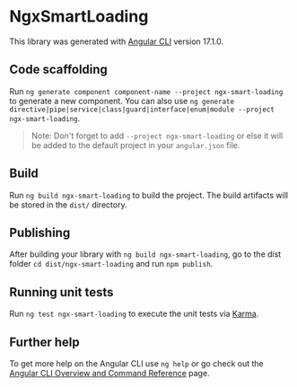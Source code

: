 # NgxSmartLoading

This library was generated with [Angular CLI](https://github.com/angular/angular-cli) version 17.1.0.

## Code scaffolding

Run `ng generate component component-name --project ngx-smart-loading` to generate a new component. You can also use `ng generate directive|pipe|service|class|guard|interface|enum|module --project ngx-smart-loading`.
> Note: Don't forget to add `--project ngx-smart-loading` or else it will be added to the default project in your `angular.json` file. 

## Build

Run `ng build ngx-smart-loading` to build the project. The build artifacts will be stored in the `dist/` directory.

## Publishing

After building your library with `ng build ngx-smart-loading`, go to the dist folder `cd dist/ngx-smart-loading` and run `npm publish`.

## Running unit tests

Run `ng test ngx-smart-loading` to execute the unit tests via [Karma](https://karma-runner.github.io).

## Further help

To get more help on the Angular CLI use `ng help` or go check out the [Angular CLI Overview and Command Reference](https://angular.io/cli) page.
